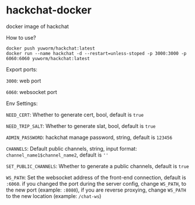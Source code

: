 # hackchat-docker

docker image of hackchat

How to use?

```shell
docker push yuworm/hackchat:latest 
docker run --name hackchat -d --restart=unless-stoped -p 3000:3000 -p 6060:6060 yuworm/hackchat:latest
```

Export ports:

`3000`: web port

`6060`: websocket port

Env Settings:

`NEED_CERT`: Whether to generate cert, bool, default is `true`

`NEED_TRIP_SALT`: Whether to generate slat, bool, default is `true`

`ADMIN_PASSWORD`: hackchat manage password, string, default is `123456`

`CHANNELS`: Default public channels, string, input format: `channel_name1$channel_name2`, default is `''`

`SET_PUBLIC_CHANNELS`: Whether to generate a public channels, default is `true`

`WS_PATH`: Set the websocket address of the front-end connection, default is `:6060`. if you changed the port during the server config, change `WS_PATH`,  to the new port (example:  `:8080`), if you are reverse proxying, change `WS_PATH` to the new location (example: `/chat-ws`)

